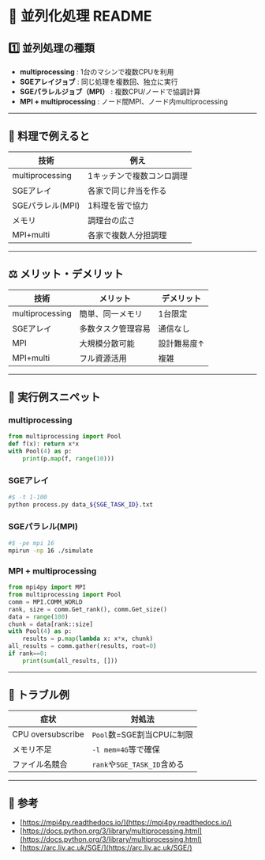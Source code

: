<!-- <h1>01_ParallelCalculation</h1>
    <h2>概要</h2>
    並列計算の基礎を学ぶ。
    <h2>0. 目次</h2>
        <ol>
            <li><a href=#freq></a></li>
        </ol>
    <h2 id=freq></h2>
    SEGの並列化≠Pythonの並列化 -->
# 🚀 並列化処理 README

## 1️⃣ 並列処理の種類

- **multiprocessing** : 1台のマシンで複数CPUを利用
- **SGEアレイジョブ** : 同じ処理を複数回、独立に実行
- **SGEパラレルジョブ（MPI）** : 複数CPU/ノードで協調計算
- **MPI + multiprocessing** : ノード間MPI、ノード内multiprocessing

---

## 🍳 料理で例えると

| 技術            | 例え                       |
|-----------------|---------------------------|
| multiprocessing | 1キッチンで複数コンロ調理 |
| SGEアレイ       | 各家で同じ弁当を作る      |
| SGEパラレル(MPI)| 1料理を皆で協力           |
| メモリ          | 調理台の広さ              |
| MPI+multi       | 各家で複数人分担調理      |

---

## ⚖️ メリット・デメリット

| 技術     | メリット            | デメリット              |
|----------|--------------------|-------------------------|
| multiprocessing | 簡単、同一メモリ | 1台限定               |
| SGEアレイ | 多数タスク管理容易 | 通信なし               |
| MPI      | 大規模分散可能     | 設計難易度↑             |
| MPI+multi| フル資源活用       | 複雑                   |

---

## 🔧 実行例スニペット

### multiprocessing
```python
from multiprocessing import Pool
def f(x): return x*x
with Pool(4) as p:
    print(p.map(f, range(10)))
```

### SGEアレイ

```bash
#$ -t 1-100
python process.py data_${SGE_TASK_ID}.txt
```

### SGEパラレル(MPI)

```bash
#$ -pe mpi 16
mpirun -np 16 ./simulate
```

### MPI + multiprocessing

```python
from mpi4py import MPI
from multiprocessing import Pool
comm = MPI.COMM_WORLD
rank, size = comm.Get_rank(), comm.Get_size()
data = range(100)
chunk = data[rank::size]
with Pool(4) as p:
    results = p.map(lambda x: x*x, chunk)
all_results = comm.gather(results, root=0)
if rank==0:
    print(sum(all_results, []))
```

---

## 🐛 トラブル例

| 症状                | 対処法                     |
| ----------------- | ----------------------- |
| CPU oversubscribe | `Pool`数=SGE割当CPUに制限     |
| メモリ不足             | `-l mem=4G`等で確保         |
| ファイル名競合           | `rank`や`SGE_TASK_ID`含める |

---

## 🔗 参考

* [https://mpi4py.readthedocs.io/](https://mpi4py.readthedocs.io/)
* [https://docs.python.org/3/library/multiprocessing.html](https://docs.python.org/3/library/multiprocessing.html)
* [https://arc.liv.ac.uk/SGE/](https://arc.liv.ac.uk/SGE/)

